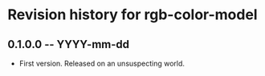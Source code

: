 # Revision history for rgb-color-model

## 0.1.0.0  -- YYYY-mm-dd

* First version. Released on an unsuspecting world.
